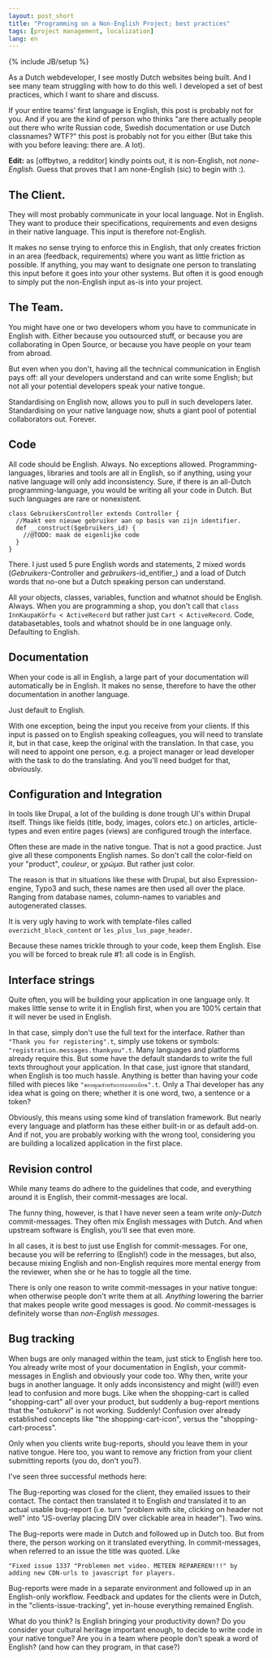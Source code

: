 ```yaml
---
layout: post_short
title: "Programming on a Non-English Project; best practices"
tags: [project management, localization]
lang: en
---
```

{% include JB/setup %}

As a Dutch webdeveloper, I see mostly Dutch websites being built. And I
see many team struggling with how to do this well. I developed a set of
best practices, which I want to share and discuss.

If your entire teams' first language is English, this post is probably
not for you. And if you are the kind of person who thinks "are there
actually people out there who write Russian code, Swedish documentation
or use Dutch classnames? WTF?" this post is probably not for you either
(But take this with you before leaving: there are. A lot).

**Edit:** as [offbytwo, a redditor] kindly points out, it is
non-English, not _none-English_. Guess that proves that I am none-English
(sic) to begin with :).
## The Client.

They will most probably communicate in your local language. Not in
English. They want to produce their specifications, requirements and even
designs in their native language. This input is therefore not-English.

It makes no sense trying to enforce this in English, that only creates
friction in an area (feedback, requirements) where you want as little
friction as possible. If anything, you may want to designate one person
to translating this input before it goes into your other systems. But
often it is good enough to simply put the non-English input as-is into
your project.

## The Team.

You might have one or two developers whom you have to communicate in
English with. Either because you outsourced stuff, or because you are
collaborating in Open Source, or because you have people on your team
from abroad.

But even when you don't, having all the technical communication in
English pays off: all your developers understand and can write some
English; but not all your potential developers speak your native tongue. 

Standardising on English now, allows you to pull in such developers
later. Standardising on your native language now, shuts a giant pool of
potential collaborators out. Forever.

## Code

All code should be English. Always. No exceptions allowed.
Programming-languages, libraries and tools are all in English, so if
anything, using your native language will only add inconsistency. 
Sure, if there is an all-Dutch programming-language, you would be
writing all your code in Dutch. But such languages are rare or
nonexistent.

    class GebruikersController extends Controller {
      //Maakt een nieuwe gebruiker aan op basis van zijn identifier.
      def __construct($gebruikers_id) {
        //@TODO: maak de eigenlijke code
      }
    }

There. I just used 5 pure English words and statements, 2 mixed words
(_Gebruikers_-Controller and _gebruikers_-id_entifier_) and a load of Dutch words that
no-one but a Dutch speaking person can understand.

All your objects, classes, variables, function and whatnot should be
English. Always. When you are programming a shop, you don't call that
`class InnKaupaKörfu < ActiveRecord` but rather just `Cart <
ActiveRecord`. Code, databasetables, tools and whatnot should be in one
language only. Defaulting to English.

## Documentation

When your code is all in English, a large part of your documentation
will automatically be in English. It makes no sense, therefore to have
the other documentation in another language. 

Just default to English. 

With one exception, being the input you receive from your clients. If
this input is passed on to English speaking colleagues, you will need to
translate it, but in that case, keep the original with the translation.
In that case, you will need to appoint one person, e.g. a project
manager or lead developer with the task to do the translating. And
you'll need budget for that, obviously.

## Configuration and Integration

In tools like Drupal, a lot of the building is done trough UI's within
Drupal itself. Things like fields (title, body, images, colors etc.) on
articles, article-types and even entire pages (views) are configured
trough the interface. 

Often these are made in the native tongue. That is not a good practice.
Just give all these components English names. So don't call the
color-field on your "product", _couleur_, or _χρώμα_. But rather just color.

The reason is that in situations like these with Drupal, but also
Expression-engine, Typo3 and such, these names are then used all over
the place. Ranging from database names, column-names to variables and
autogenerated classes. 

It is very ugly having to work with template-files called `overzicht_block_content` or `les_plus_lus_page_header`.

Because these names trickle through to your code, keep them English.
Else you will be forced to break rule #1: all code is in English.

## Interface strings

Quite often, you will be building your application in one language only.
It makes little sense to write it in English first, when you are 100%
certain that it will never be used in English.

In that case, simply don't use the full text for the interface. Rather
than `"Thank you for registering".t`, simply use tokens or symbols:
`"registration.messages.thankyou".t`. Many languages and platforms
already require this. But some have the default standards to write the
full texts throughout your application. In that case, just ignore that
standard, when English is too much hassle. Anything is better than
having your code filled with pieces like `"ขอบคุณสำหรับการลงทะเบียน".t`.
Only a Thai developer has any idea what is going on there; whether it is
one word, two, a sentence or a token?

Obviously, this means using some kind of translation framework. But
nearly every language and platform has these either built-in or as
default add-on. And if not, you are probably working with the wrong
tool, considering you are building a localized application in the first
place.

## Revision control

While many teams do adhere to the guidelines that code, and everything
around it is English, their commit-messages are local. 

The funny thing, however, is that I have never seen a team write
_only-Dutch_ commit-messages. They often mix English messages with Dutch. 
And when upstream software is English, you'll see that even more. 

In all cases, it is best  to just use English for commit-messages. For
one, because you will be referring to (English!) code in the messages,
but also, because mixing English and non-English requires more mental
energy from the reviewer, when she or he has to toggle all the time. 

There is only one reason to write commit-messages in your native tongue:
when otherwise people don't write them at all. _Anything_ lowering the
barrier that makes people write good messages is good. _No_
commit-messages is definitely worse than _non-English messages_.

## Bug tracking

When bugs are only managed within the team, just stick to English here
too. You already write most of your documentation in English, your
commit-messages in English and obviously your code too. Why then, write
your bugs in another language. It only adds inconsistency and might
(will!) even lead to confusion and more bugs. Like when the
shopping-cart is called "shopping-cart" all over your product, but
suddenly a bug-report mentions that the "_ostukorvi_" is not working.
Suddenly! Confusion over already established concepts like "the
shopping-cart-icon", versus the "shopping-cart-process".

Only when you clients write bug-reports, should you leave them in your
native tongue. Here too, you want to remove any friction from your
client submitting reports (you do, don't you?). 

I've seen three successful methods here: 

The Bug-reporting was closed for
the client, they emailed issues to their contact. The contact then
translated it to English _and_ translated it to an actual usable
bug-report (i.e. turn "problem with site, clicking on header not well"
into "JS-overlay placing DIV over clickable area in header"). Two wins. 

The Bug-reports were made in Dutch and followed up in Dutch too. But
from there, the person working on it translated everything. In
commit-messages, when referred to an issue the title was quoted. Like 

    "Fixed issue 1337 "Problemen met video. METEEN REPAREREN!!!" by
    adding new CDN-urls to javascript for players.

Bug-reports were made in a separate environment and followed up in an
English-only workflow. Feedback and updates for the clients were in
Dutch, in the "clients-issue-tracking", yet in-house everything remained
English.

What do you think? Is English bringing your productivity down? 
Do you consider your cultural heritage important enough, to decide
to write code in your native tongue? Are you in a team where people
don't speak a word of English? (and how can they program, in that case?)
